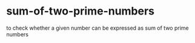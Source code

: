 # sum-of-two-prime-numbers
to check whether a given number can be expressed as sum of two prime numbers
